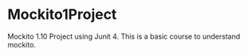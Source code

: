 # Mockito1Project

Mockito 1.10 Project using Junit 4.  This is a basic course to understand mockito.
